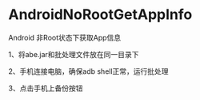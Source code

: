 # AndroidNoRootGetAppInfo
Android 非Root状态下获取App信息

1、将abe.jar和批处理文件放在同一目录下

2、手机连接电脑，确保adb shell正常，运行批处理

3、点击手机上备份按钮

